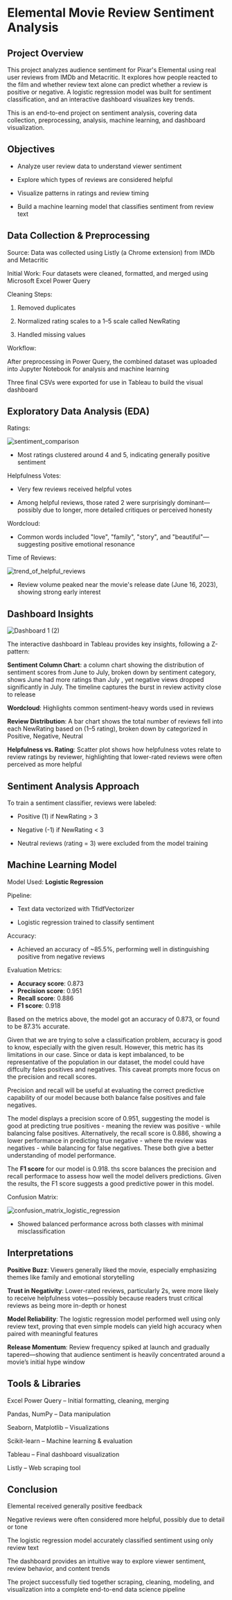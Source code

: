 # Elemental Movie Review Sentiment Analysis

## Project Overview
This project analyzes audience sentiment for Pixar's Elemental using real user reviews from IMDb and Metacritic. It explores how people reacted to the film and whether review text alone can predict whether a review is positive or negative. A logistic regression model was built for sentiment classification, and an interactive dashboard visualizes key trends.

This is an end-to-end project on sentiment analysis, covering data collection, preprocessing, analysis, machine learning, and dashboard visualization.

## Objectives
* Analyze user review data to understand viewer sentiment

* Explore which types of reviews are considered helpful

* Visualize patterns in ratings and review timing

* Build a machine learning model that classifies sentiment from review text

## Data Collection & Preprocessing
Source: Data was collected using Listly (a Chrome extension) from IMDb and Metacritic

Initial Work: Four datasets were cleaned, formatted, and merged using Microsoft Excel Power Query

Cleaning Steps:

1. Removed duplicates

2. Normalized rating scales to a 1–5 scale called NewRating

2. Handled missing values

Workflow:

After preprocessing in Power Query, the combined dataset was uploaded into Jupyter Notebook for analysis and machine learning

Three final CSVs were exported for use in Tableau to build the visual dashboard

## Exploratory Data Analysis (EDA)
Ratings:

![sentiment_comparison](https://github.com/user-attachments/assets/034c1c66-30b0-4993-a2c8-5bfe7101f6e6)

* Most ratings clustered around 4 and 5, indicating generally positive sentiment

Helpfulness Votes:

* Very few reviews received helpful votes

* Among helpful reviews, those rated 2 were surprisingly dominant—possibly due to longer, more detailed critiques or perceived honesty

Wordcloud:

* Common words included "love", "family", "story", and "beautiful"—suggesting positive emotional resonance

Time of Reviews:

![trend_of_helpful_reviews](https://github.com/user-attachments/assets/7f95ff23-043f-423f-be27-ac120b8cf28d)

* Review volume peaked near the movie's release date (June 16, 2023), showing strong early interest

## Dashboard Insights

![Dashboard 1 (2)](https://github.com/user-attachments/assets/fa0c46a0-7922-48a8-a3ee-c6ddc0010e63)

The interactive dashboard in Tableau provides key insights, following a Z-pattern:

**Sentiment Column Chart**: a column chart showing the distribution of sentiment scores from June to July, broken down by sentiment category, shows June had more ratings than July , yet negative views dropped significantly in July. The timeline captures the burst in review activity close to release

**Wordcloud**: Highlights common sentiment-heavy words used in reviews

**Review Distribution**: A bar chart shows the total number of reviews fell into each NewRating based on (1–5 rating), broken down by categorized in Positive, Negative, Neutral

**Helpfulness vs. Rating**: Scatter plot shows how helpfulness votes relate to review ratings by reviewer, highlighting that lower-rated reviews were often perceived as more helpful

## Sentiment Analysis Approach
To train a sentiment classifier, reviews were labeled:

* Positive (1) if NewRating > 3

* Negative (-1) if NewRating < 3

* Neutral reviews (rating = 3) were excluded from the model training

## Machine Learning Model
Model Used: **Logistic Regression**

Pipeline:

* Text data vectorized with TfidfVectorizer

* Logistic regression trained to classify sentiment

Accuracy:
* Achieved an accuracy of ~85.5%, performing well in distinguishing positive from negative reviews

Evaluation Metrics:
* **Accuracy score**: 0.873
* **Precision score**: 0.951
* **Recall score**: 0.886
* **F1 score**: 0.918

Based on the metrics above, the model got an accuracy of 0.873, or found to be 87.3% accurate.

Given that we are trying to solve a classification problem, accuracy is good to know, especially with the given result. However, this metric has its limitations in our case. Since or data is kept imbalanced, to be representative of the population in our dataset, the model could have diffculty fales positives and negatives. This caveat prompts more focus on the precision and recall scores.

Precision and recall will be useful at evaluating the correct predictive capability of our model because both balance false positives and fale negatives.

The model displays a precision score of 0.951, suggesting the model is good at predicting true positives - meaning the review was positive - while balancing false positives. Alternatively, the recall score is 0.886, showing a lower performance in predicting true negative - where the review was negatives - while balancing for false negatives. These both give a better understanding of model performance.

The **F1 score** for our model is 0.918. ths score balances the precision and recall performace to assess how well the model delivers predictions. Given the results, the F1 score suggests a good predictive power in this model.

Confusion Matrix:

![confusion_matrix_logistic_regression](https://github.com/user-attachments/assets/0e6808f7-d199-4564-9716-09e8287595d8)

* Showed balanced performance across both classes with minimal misclassification

## Interpretations
**Positive Buzz**: Viewers generally liked the movie, especially emphasizing themes like family and emotional storytelling

**Trust in Negativity**: Lower-rated reviews, particularly 2s, were more likely to receive helpfulness votes—possibly because readers trust critical reviews as being more in-depth or honest

**Model Reliability**: The logistic regression model performed well using only review text, proving that even simple models can yield high accuracy when paired with meaningful features

**Release Momentum**: Review frequency spiked at launch and gradually tapered—showing that audience sentiment is heavily concentrated around a movie’s initial hype window

## Tools & Libraries
Excel Power Query – Initial formatting, cleaning, merging

Pandas, NumPy – Data manipulation

Seaborn, Matplotlib – Visualizations

Scikit-learn – Machine learning & evaluation

Tableau – Final dashboard visualization

Listly – Web scraping tool

## Conclusion
Elemental received generally positive feedback

Negative reviews were often considered more helpful, possibly due to detail or tone

The logistic regression model accurately classified sentiment using only review text

The dashboard provides an intuitive way to explore viewer sentiment, review behavior, and content trends

The project successfully tied together scraping, cleaning, modeling, and visualization into a complete end-to-end data science pipeline
